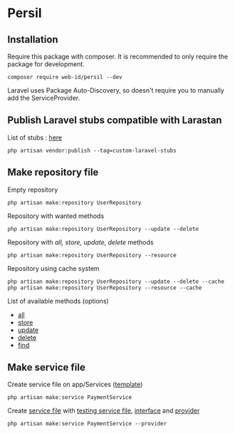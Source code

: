 # Persil

## Installation

Require this package with composer. It is recommended to only require the package for development.

```shell
composer require web-id/persil --dev
```

Laravel uses Package Auto-Discovery, so doesn't require you to manually add the ServiceProvider.

## Publish Laravel stubs compatible with Larastan

List of stubs : [here](https://github.com/web-id-fr/persil/tree/main/src/Stubs/CustomLaravelStubs)

```shell
php artisan vendor:publish --tag=custom-laravel-stubs
```

## Make repository file

Empty repository

```shell
php artisan make:repository UserRepository
```

Repository with wanted methods

```shell
php artisan make:repository UserRepository --update --delete
```

Repository with *all, store, update, delete* methods

```shell
php artisan make:repository UserRepository --resource
```

Repository using cache system

```shell
php artisan make:repository UserRepository --update --delete --cache
php artisan make:repository UserRepository --resource --cache
```


List of available methods (options)
- [all](https://github.com/web-id-fr/persil/tree/main/src/Stubs/Makes/repositories/all.stub)
- [store](https://github.com/web-id-fr/persil/tree/main/src/Stubs/Makes/repositories/store.stub)
- [update](https://github.com/web-id-fr/persil/tree/main/src/Stubs/Makes/repositories/update.stub)
- [delete](https://github.com/web-id-fr/persil/tree/main/src/Stubs/Makes/repositories/delete.stub)
- [find](https://github.com/web-id-fr/persil/blob/main/src/Stubs/Makes/repositories/find.stub)

## Make service file

Create service file on app/Services ([template](https://github.com/web-id-fr/persil/blob/main/src/Stubs/Makes/services/service.stub))

```shell
php artisan make:service PaymentService
```

Create [service file](https://github.com/web-id-fr/persil/blob/main/src/Stubs/Makes/services/service.implemented.stub) with [testing service file](https://github.com/web-id-fr/persil/blob/main/src/Stubs/Makes/services/service.testing.stub), [interface](https://github.com/web-id-fr/persil/blob/main/src/Stubs/Makes/services/service.contract.stub) and [provider](https://github.com/web-id-fr/persil/blob/main/src/Stubs/Makes/services/service.provider.stub)

```shell
php artisan make:service PaymentService --provider
```
